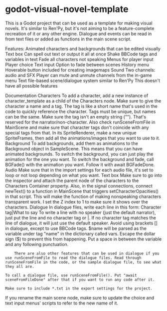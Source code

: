 # godot-visual-novel-template
This is a Godot project that can be used as a template for making visual novels. It's similar to Ren'Py, but it's not aiming to be a feature-complete recreation of it or any other engine.
Dialogue and events can be read in from text files or added as functions in the main scene script.

Features:
  Animated characters and backgrounds that can be edited visually
  Text box
    Can spell out text or output it all at once
    Shake
    BBCode tags and variables in text
    Fade all characters not speaking
  Menus for player input
    Player choice
    Text input
  Option to fade between scenes
  History menu
  Hoverable button included for creating imagemaps
  Sound
    Two channels: audio and SFX
    Player can mute and unmute channels from the in-game menu
  Text file-based scene/dialogue system similar to Ren'Py
    This doesn't have all possible features

Documentation
	Characters
		To add a character, add a new instance of character_template as a child of the Characters node.
		Make sure to give the character a name and a tag.
			The tag is like a short name that's used in the code to quickly reference the character.
			Tags must be unique, but names can be the same.
			Make sure the tag isn't an empty string (""). That's reserved for the narrator/non-character.
			Also check runSceneFromFile in MainScene and make sure that character tags don't coincide with any special tags from that.
		In its SpriteRenderer, make a new unique SpriteFrames, then add all the animations/images that you want to use to it.
	Background
		To add backgrounds, add them as animations to the Background object in SampleScene.
			This means that you can have animated backgrounds.
		To switch the background, you can just play the animation for the one you want.
		To switch the background and fade, call BGFade() with the animation you want.
			Follow it with await BGFadeDone.
  Audio
    Make sure that in the import settings for each audio file, it's set to loop or not loop depending on what you want.
	Text box
		Make sure to go into the inspector and attach the parent node of the characters to the Characters Container property.
		Also, in the signal connections, connect newText() to a function in MainScene that triggers setCharacterOpacities() in that script. This will make the function of making nonspeaking characters transparent work.
		I set the Z index to 1 to make sure it shows over the characters.
	Dialogue
		In dialogue files, write each line in this form:
			Character tag|What to say
		To write a line with no speaker (just the default narrator), just put the line and no character tag or |.
		If no character tag matches the line of dialogue, it will just use the default speaker.
		Avoid using brackets [] in dialogue, except to use BBCode tags.
		$name will be parsed as the variable under tag "name" in the dictionary called vars.
		Escape the dollar sign (\$) to prevent this from happening.
		Put a space in between the variable and any following punctuation.
		
		There are also other features that can be used in dialogue if you use runSceneFromFile to read the dialogue files. Read through runSceneFromFile in the code, or the sample dialogue file, to see what they all are.

    To call a dialogue file, use runSceneFromFile(). Put "await sceneFromFileDone" after that if you want to run any code after it.
	
	Make sure to include *.txt in the export settings for the project.

 If you rename the main scene node, make sure to update the choice and text input menus' scripts to refer to the new name of it.
